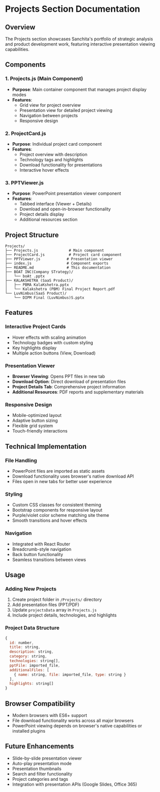 # Projects Section Documentation

## Overview
The Projects section showcases Sanchita's portfolio of strategic analysis and product development work, featuring interactive presentation viewing capabilities.

## Components

### 1. Projects.js (Main Component)
- **Purpose**: Main container component that manages project display modes
- **Features**:
  - Grid view for project overview
  - Presentation view for detailed project viewing
  - Navigation between projects
  - Responsive design

### 2. ProjectCard.js
- **Purpose**: Individual project card component
- **Features**:
  - Project overview with description
  - Technology tags and highlights
  - Download functionality for presentations
  - Interactive hover effects

### 3. PPTViewer.js
- **Purpose**: PowerPoint presentation viewer component
- **Features**:
  - Tabbed interface (Viewer + Details)
  - Download and open-in-browser functionality
  - Project details display
  - Additional resources section

## Project Structure
```
Projects/
├── Projects.js              # Main component
├── ProjectCard.js           # Project card component
├── PPTViewer.js            # Presentation viewer
├── index.js                # Component exports
├── README.md               # This documentation
├── BOAT INC(Company STrategy)/
│   └── boAt .pptx
├── KALAKSHETRA (SaaS Product)/
│   ├── PBMA KalaKshetra.pptx
│   └── Kalakshetra (PBM) Final Project Report.pdf
└── LuvNimbus(SaaS Product)/
    └── DIPM Final (LuvNimbus)S.pptx
```

## Features

### Interactive Project Cards
- Hover effects with scaling animation
- Technology badges with custom styling
- Key highlights display
- Multiple action buttons (View, Download)

### Presentation Viewer
- **Browser Viewing**: Opens PPT files in new tab
- **Download Option**: Direct download of presentation files
- **Project Details Tab**: Comprehensive project information
- **Additional Resources**: PDF reports and supplementary materials

### Responsive Design
- Mobile-optimized layout
- Adaptive button sizing
- Flexible grid system
- Touch-friendly interactions

## Technical Implementation

### File Handling
- PowerPoint files are imported as static assets
- Download functionality uses browser's native download API
- Files open in new tabs for better user experience

### Styling
- Custom CSS classes for consistent theming
- Bootstrap components for responsive layout
- Purple/violet color scheme matching site theme
- Smooth transitions and hover effects

### Navigation
- Integrated with React Router
- Breadcrumb-style navigation
- Back button functionality
- Seamless transitions between views

## Usage

### Adding New Projects
1. Create project folder in `/Projects/` directory
2. Add presentation files (PPT/PDF)
3. Update `projectsData` array in `Projects.js`
4. Include project details, technologies, and highlights

### Project Data Structure
```javascript
{
  id: number,
  title: string,
  description: string,
  category: string,
  technologies: string[],
  pptFile: imported_file,
  additionalFiles: [
    { name: string, file: imported_file, type: string }
  ],
  highlights: string[]
}
```

## Browser Compatibility
- Modern browsers with ES6+ support
- File download functionality works across all major browsers
- PowerPoint viewing depends on browser's native capabilities or installed plugins

## Future Enhancements
- Slide-by-slide presentation viewer
- Auto-play presentation mode
- Presentation thumbnails
- Search and filter functionality
- Project categories and tags
- Integration with presentation APIs (Google Slides, Office 365)

